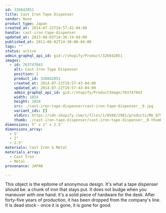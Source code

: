 ```yaml
---
id: 326842051
title: Cast Iron Tape Dispenser
vendor: None
product_type: Japan
created_at: 2014-07-22T19:57:42-04:00
handle: cast-iron-tape-dispenser
updated_at: 2023-08-02T14:36:19-04:00
published_at: 2011-06-02T14:30:00-04:00
tags: ""
status: active
admin_graphql_api_id: gid://shopify/Product/326842051
images:
  - id: 763747043
    alt: Cast Iron Tape Dispenser
    position: 1
    product_id: 326842051
    created_at: 2014-07-22T19:57:43-04:00
    updated_at: 2014-07-22T19:57:43-04:00
    admin_graphql_api_id: gid://shopify/ProductImage/763747043
    width: 1024
    height: 1024
    src: ./cast-iron-tape-dispenser/cast-iron-tape-dispenser__0.jpg
    variant_ids: []
    oldSrc: https://cdn.shopify.com/s/files/1/0589/2901/products/MG_8753.jpeg?v=1406073463
    thumb: ./cast-iron-tape-dispenser/cast-iron-tape-dispenser__0-thumb.jpg
dimensions: 5" x 2" x 2.5"
dimensions_array:
  - 5"
  - 2"
  - 2.5"
materials: Cast Iron & Metal
materials_array:
  - Cast Iron
  - Metal
provenance: JAPAN

---
```


This object is the epitome of anonymous design. It's what a tape dispenser should be: a chunk of iron that stays put. It does not budge when you maneuver with one hand: it's a solid piece of hardware for the desk. After forty-five years of production, it has been dropped from the company's line. It is dead stock - once it is gone, it is gone for good.